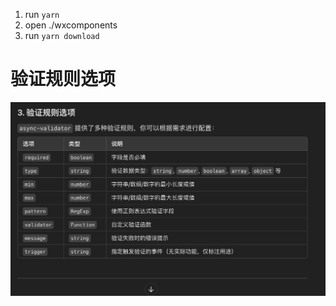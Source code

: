 <!--
 * @Date: 2024-12-21 14:53:39
 * @LastEditTime: 2024-12-21 16:50:59
 * @Description: 请填写简介
-->
1. run  `yarn`
2. open ./wxcomponents
3. run  `yarn download`

# 验证规则选项
![alt text](image.png)